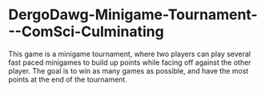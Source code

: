 # DergoDawg-Minigame-Tournament---ComSci-Culminating


This game is a minigame tournament, where two players can play several fast paced minigames to build up points while facing off against the other player. The goal is to win as many games as possible, and have the most points at the end of the tournament.

